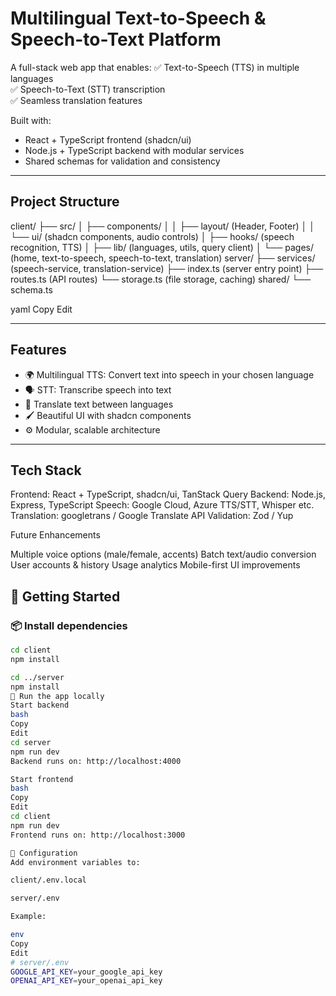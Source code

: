 #  Multilingual Text-to-Speech & Speech-to-Text Platform

A full-stack web app that enables:
✅ Text-to-Speech (TTS) in multiple languages  
✅ Speech-to-Text (STT) transcription  
✅ Seamless translation features

Built with:
- React + TypeScript frontend (shadcn/ui)
- Node.js + TypeScript backend with modular services
- Shared schemas for validation and consistency

---

##  Project Structure
client/
├── src/
│ ├── components/
│ │ ├── layout/ (Header, Footer)
│ │ └── ui/ (shadcn components, audio controls)
│ ├── hooks/ (speech recognition, TTS)
│ ├── lib/ (languages, utils, query client)
│ └── pages/ (home, text-to-speech, speech-to-text, translation)
server/
├── services/ (speech-service, translation-service)
├── index.ts (server entry point)
├── routes.ts (API routes)
└── storage.ts (file storage, caching)
shared/
└── schema.ts

yaml
Copy
Edit

---

##  Features
- 🌍 Multilingual TTS: Convert text into speech in your chosen language
- 🗣️ STT: Transcribe speech into text
- 🔄 Translate text between languages
- 🖌️ Beautiful UI with shadcn components
- ⚙ Modular, scalable architecture

---
##  Tech Stack
Frontend: React + TypeScript, shadcn/ui, TanStack Query
Backend: Node.js, Express, TypeScript
Speech: Google Cloud, Azure TTS/STT, Whisper etc.
Translation: googletrans / Google Translate API
Validation: Zod / Yup

Future Enhancements

Multiple voice options (male/female, accents)
Batch text/audio conversion
User accounts & history
Usage analytics
Mobile-first UI improvements

## 🚀 Getting Started

### 📦 Install dependencies
```bash
cd client
npm install

cd ../server
npm install
🏃 Run the app locally
Start backend
bash
Copy
Edit
cd server
npm run dev
Backend runs on: http://localhost:4000

Start frontend
bash
Copy
Edit
cd client
npm run dev
Frontend runs on: http://localhost:3000

🔧 Configuration
Add environment variables to:

client/.env.local

server/.env

Example:

env
Copy
Edit
# server/.env
GOOGLE_API_KEY=your_google_api_key
OPENAI_API_KEY=your_openai_api_key
